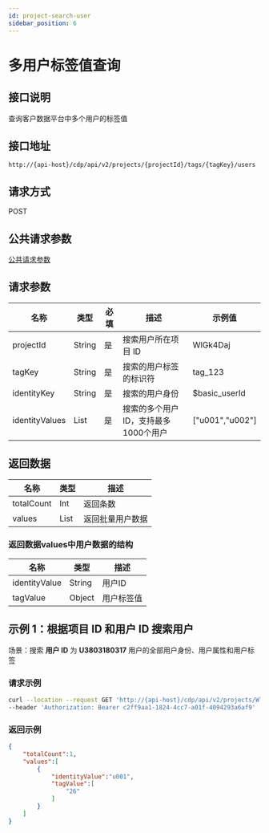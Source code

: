 ```yaml
---
id: project-search-user
sidebar_position: 6
---
```


# 多用户标签值查询

## 接口说明

查询客户数据平台中多个用户的标签值

## 接口地址

```
http://{api-host}/cdp/api/v2/projects/{projectId}/tags/{tagKey}/users
```

## 请求方式

POST

## 公共请求参数

[公共请求参数](../../../open-api#公共请求参数)

## 请求参数

| 名称          | 类型   | 必填 | 描述                 | 示例值        |
| ------------- | ------ | ---- | -------------------- | ------------- |
| projectId     | String | 是   | 搜索用户所在项目 ID  | WlGk4Daj      |
| tagKey   | String | 是   | 搜索的用户标签的标识符| tag_123 |
| identityKey   | String | 是   | 搜索的用户身份| $basic_userId |
| identityValues | List | 是   | 搜索的多个用户ID，支持最多1000个用户     |  ["u001","u002"] |

## 返回数据

| 名称            | 类型              | 描述                             |
| --------------- | ----------------- | -------------------------------- |
| totalCount           | Int               | 返回条数     |
| values | List | 返回批量用户数据        |

### 返回数据values中用户数据的结构
| 名称            | 类型              | 描述                             |
| --------------- | ----------------- | -------------------------------- |
| identityValue           | String               | 用户ID     |
| tagValue | Object | 用户标签值        |


## 示例 1：根据项目 ID 和用户 ID 搜索用户

场景：搜索 **用户 ID** 为 **U3803180317** 用户的全部用户身份、用户属性和用户标签

### 请求示例

```bash
curl --location --request GET 'http://{api-host}/cdp/api/v2/projects/WlGk4Daj/tags/tag_123/users'
--header 'Authorization: Bearer c2ff9aa1-1824-4cc7-a01f-4094293a6af9'
```

### 返回示例

```json
{
    "totalCount":1,
    "values":[
        {
            "identityValue":"u001",
            "tagValue":[
                "26"
            ]
        }
    ]
}
```

